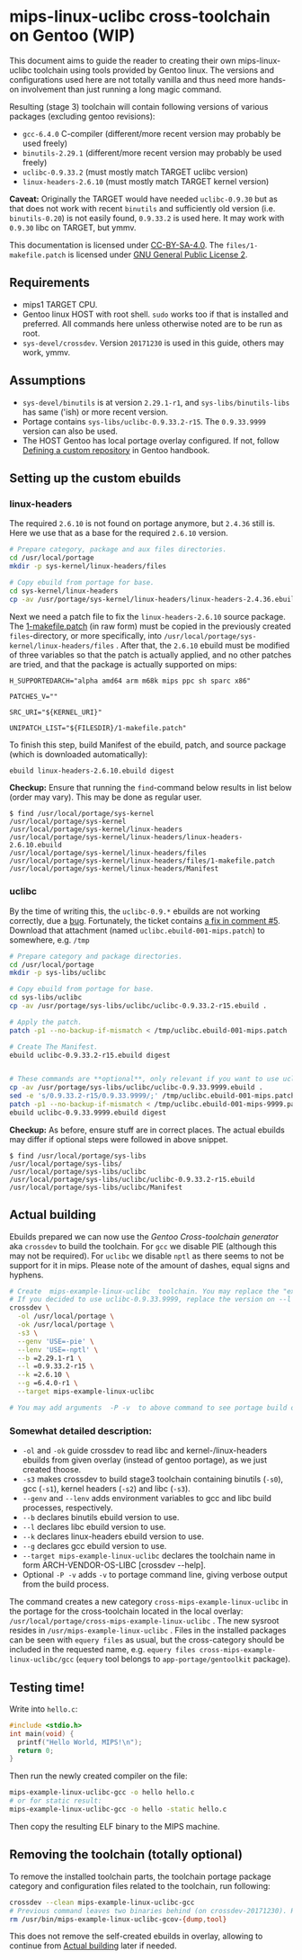 # mips-linux-uclibc cross-toolchain on Gentoo (WIP)

This document aims to guide the reader to creating their own mips-linux-uclibc toolchain using tools provided by Gentoo linux.
The versions and configurations used here are not totally vanilla and thus need more hands-on involvement than
just running a long magic command.

Resulting (stage 3) toolchain will contain following versions of various packages (excluding gentoo revisions):

- `gcc-6.4.0` C-compiler (different/more recent version may probably be used freely)
- `binutils-2.29.1` (different/more recent version may probably be used freely)
- `uclibc-0.9.33.2` (must mostly match TARGET uclibc version)
- `linux-headers-2.6.10` (must mostly match TARGET kernel version)

**Caveat:**
Originally the TARGET would have needed `uclibc-0.9.30` but as that does not work with recent `binutils` and
sufficiently old version (i.e. `binutils-0.20`) is not easily found, `0.9.33.2` is used here.
It may work with `0.9.30` libc on TARGET, but ymmv.

This documentation is licensed under [CC-BY-SA-4.0](LICENSE).
The `files/1-makefile.patch` is licensed under [GNU General Public License 2](LICENSE-patch).

## Requirements

- mips1 TARGET CPU.
- Gentoo linux HOST with root shell. `sudo` works too if that is installed and preferred.
  All commands here unless otherwise noted are to be run as root.
- `sys-devel/crossdev`. Version `20171230` is used in this guide, others may work, ymmv.

## Assumptions

- `sys-devel/binutils` is at version `2.29.1-r1`, and `sys-libs/binutils-libs` has same ('ish) or more recent version.
- Portage contains `sys-libs/uclibc-0.9.33.2-r15`. The `0.9.33.9999` version can also be used.
- The HOST Gentoo has local portage overlay configured.
  If not, follow [Defining a custom repository](https://wiki.gentoo.org/wiki/Handbook:AMD64/Portage/CustomTree#Defining_a_custom_repository) in Gentoo handbook.



## Setting up the custom ebuilds
### linux-headers

The required `2.6.10` is not found on portage anymore, but `2.4.36` still is.
Here we use that as a base for the required `2.6.10` version.

```sh
# Prepare category, package and aux files directories.
cd /usr/local/portage
mkdir -p sys-kernel/linux-headers/files

# Copy ebuild from portage for base.
cd sys-kernel/linux-headers
cp -av /usr/portage/sys-kernel/linux-headers/linux-headers-2.4.36.ebuild ./linux-headers-2.6.10.ebuild
```

Next we need a patch file to fix the `linux-headers-2.6.10` source package.
The [1-makefile.patch](files/1-makefile.patch) (in raw form) must be copied in the previously created `files`-directory,
or more specifically, into `/usr/local/portage/sys-kernel/linux-headers/files` .
After that, the `2.6.10` ebuild must be modified of three variables so that the patch is actually applied,
and no other patches are tried, and that the package is actually supported on mips:

```
H_SUPPORTEDARCH="alpha amd64 arm m68k mips ppc sh sparc x86"

PATCHES_V=""

SRC_URI="${KERNEL_URI}"

UNIPATCH_LIST="${FILESDIR}/1-makefile.patch"
```

To finish this step, build Manifest of the ebuild, patch, and source package (which is downloaded automatically):

```sh
ebuild linux-headers-2.6.10.ebuild digest
```

**Checkup:** Ensure that running the `find`-command below results in list below (order may vary).
This may be done as regular user.

```
$ find /usr/local/portage/sys-kernel
/usr/local/portage/sys-kernel
/usr/local/portage/sys-kernel/linux-headers
/usr/local/portage/sys-kernel/linux-headers/linux-headers-2.6.10.ebuild
/usr/local/portage/sys-kernel/linux-headers/files
/usr/local/portage/sys-kernel/linux-headers/files/1-makefile.patch
/usr/local/portage/sys-kernel/linux-headers/Manifest
```



### uclibc

By the time of writing this, the `uclibc-0.9.*` ebuilds are not working correctly, due a [bug](https://bugs.gentoo.org/588554).
Fortunately, the ticket contains [a fix in comment #5](https://bugs.gentoo.org/588554#c5).
Download that attachment (named `uclibc.ebuild-001-mips.patch`) to somewhere, e.g. `/tmp`

```sh
# Prepare category and package directories.
cd /usr/local/portage
mkdir -p sys-libs/uclibc

# Copy ebuild from portage for base.
cd sys-libs/uclibc
cp -av /usr/portage/sys-libs/uclibc/uclibc-0.9.33.2-r15.ebuild .

# Apply the patch.
patch -p1 --no-backup-if-mismatch < /tmp/uclibc.ebuild-001-mips.patch

# Create The Manifest.
ebuild uclibc-0.9.33.2-r15.ebuild digest


# These commands are **optional**, only relevant if you want to use uclibc-0.9.33.9999
cp -av /usr/portage/sys-libs/uclibc/uclibc-0.9.33.9999.ebuild .
sed -e 's/0.9.33.2-r15/0.9.33.9999/;' /tmp/uclibc.ebuild-001-mips.patch > /tmp/uclibc.ebuild-001-mips-9999.patch
patch -p1 --no-backup-if-mismatch < /tmp/uclibc.ebuild-001-mips-9999.patch
ebuild uclibc-0.9.33.9999.ebuild digest
```

**Checkup:** As before, ensure stuff are in correct places.
The actual ebuilds may differ if optional steps were followed in above snippet.

```
$ find /usr/local/portage/sys-libs
/usr/local/portage/sys-libs/
/usr/local/portage/sys-libs/uclibc
/usr/local/portage/sys-libs/uclibc/uclibc-0.9.33.2-r15.ebuild
/usr/local/portage/sys-libs/uclibc/Manifest
```



## Actual building

Ebuilds prepared we can now use the *Gentoo Cross-toolchain generator* aka `crossdev` to build the toolchain.
For `gcc` we disable PIE (although this may not be required).
For `uclibc` we disable `nptl` as there seems to not be support for it in mips.
Please note of the amount of dashes, equal signs and hyphens.

```sh
# Create  mips-example-linux-uclibc  toolchain. You may replace the "example" vendor field to something meaningful.
# If you decided to use uclibc-0.9.33.9999, replace the version on --l line (still keeping the equal sign).
crossdev \
  -ol /usr/local/portage \
  -ok /usr/local/portage \
  -s3 \
  --genv 'USE=-pie' \
  --lenv 'USE=-nptl' \
  --b =2.29.1-r1 \
  --l =0.9.33.2-r15 \
  --k =2.6.10 \
  --g =6.4.0-r1 \
  --target mips-example-linux-uclibc

# You may add arguments  -P -v  to above command to see portage build output realtime. Otherwise, follow the logs in /var/log/portage/.
```



### Somewhat detailed description:

- `-ol` and `-ok` guide crossdev to read libc and kernel-/linux-headers ebuilds from given
  overlay (instead of gentoo portage), as we just created thoose.
- `-s3` makes crossdev to build stage3 toolchain containing binutils (`-s0`), gcc (`-s1`), kernel headers (`-s2`) and libc (`-s3`).
- `--genv` and `--lenv` adds environment variables to gcc and libc build processes, respectively.
- `--b` declares binutils ebuild version to use.
- `--l` declares libc ebuild version to use.
- `--k` declares linux-headers ebuild version to use.
- `--g` declares gcc ebuild version to use.
- `--target mips-example-linux-uclibc` declares the toolchain name in form ARCH-VENDOR-OS-LIBC [crossdev --help].
- Optional `-P -v` adds `-v` to portage command line, giving verbose output from the build process.

The command creates a new category `cross-mips-example-linux-uclibc` in the portage for the cross-toolchain located
in the local overlay: `/usr/local/portage/cross-mips-example-linux-uclibc` .
The new sysroot resides in `/usr/mips-example-linux-uclibc` .
Files in the installed packages can be seen with `equery files` as usual, but the cross-category should be included
in the requested name, e.g. `equery files cross-mips-example-linux-uclibc/gcc`
(`equery` tool belongs to `app-portage/gentoolkit` package).



## Testing time!

Write into `hello.c`:

```c
#include <stdio.h>
int main(void) {
  printf("Hello World, MIPS!\n");
  return 0;
}
```

Then run the newly created compiler on the file:

```sh
mips-example-linux-uclibc-gcc -o hello hello.c
# or for static result:
mips-example-linux-uclibc-gcc -o hello -static hello.c
```

Then copy the resulting ELF binary to the MIPS machine.



## Removing the toolchain (totally optional)

To remove the installed toolchain parts, the toolchain portage package category and configuration files related to
the toolchain, run following:

```sh
crossdev --clean mips-example-linux-uclibc-gcc
# Previous command leaves two binaries behind (on crossdev-20171230). Remove them manually:
rm /usr/bin/mips-example-linux-uclibc-gcov-{dump,tool}
```

This does not remove the self-created ebuilds in overlay, allowing to continue from [Actual building](#actual-building) later if needed.
